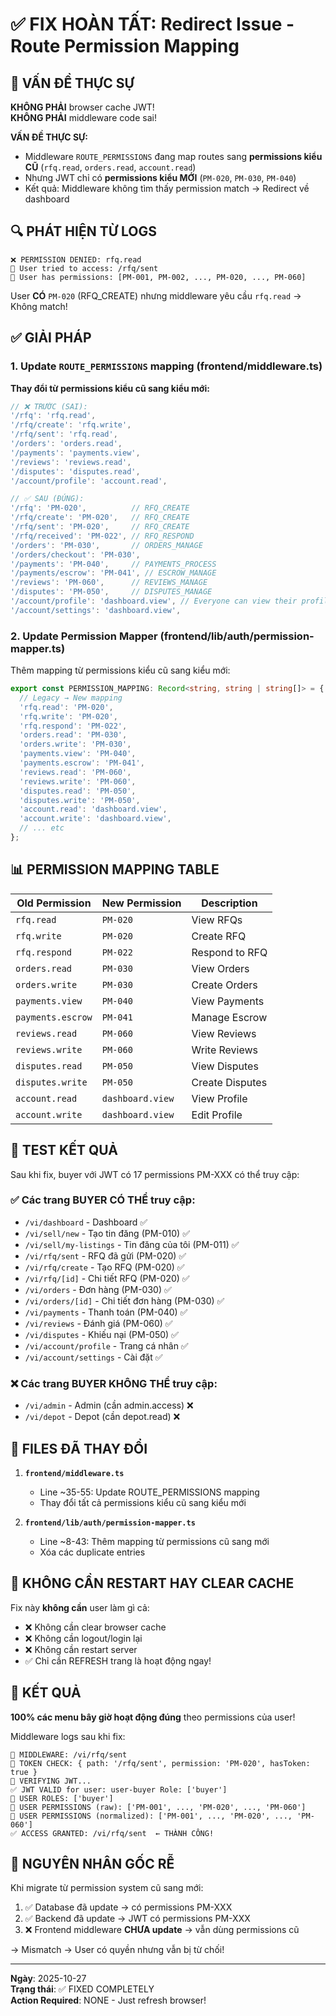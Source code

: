 # ✅ FIX HOÀN TẤT: Redirect Issue - Route Permission Mapping

## 🎯 VẤN ĐỀ THỰC SỰ

**KHÔNG PHẢI** browser cache JWT!  
**KHÔNG PHẢI** middleware code sai!

**VẤN ĐỀ THỰC SỰ:** 
- Middleware `ROUTE_PERMISSIONS` đang map routes sang **permissions kiểu CŨ** (`rfq.read`, `orders.read`, `account.read`)
- Nhưng JWT chỉ có **permissions kiểu MỚI** (`PM-020`, `PM-030`, `PM-040`)
- Kết quả: Middleware không tìm thấy permission match → Redirect về dashboard

## 🔍 PHÁT HIỆN TỪ LOGS

```
❌ PERMISSION DENIED: rfq.read
📍 User tried to access: /rfq/sent
🔑 User has permissions: [PM-001, PM-002, ..., PM-020, ..., PM-060]
```

User **CÓ** `PM-020` (RFQ_CREATE) nhưng middleware yêu cầu `rfq.read` → Không match!

## ✅ GIẢI PHÁP

### 1. Update `ROUTE_PERMISSIONS` mapping (frontend/middleware.ts)

**Thay đổi từ permissions kiểu cũ sang kiểu mới:**

```typescript
// ❌ TRƯỚC (SAI):
'/rfq': 'rfq.read',
'/rfq/create': 'rfq.write',
'/rfq/sent': 'rfq.read',
'/orders': 'orders.read',
'/payments': 'payments.view',
'/reviews': 'reviews.read',
'/disputes': 'disputes.read',
'/account/profile': 'account.read',

// ✅ SAU (ĐÚNG):
'/rfq': 'PM-020',          // RFQ_CREATE
'/rfq/create': 'PM-020',   // RFQ_CREATE
'/rfq/sent': 'PM-020',     // RFQ_CREATE
'/rfq/received': 'PM-022', // RFQ_RESPOND
'/orders': 'PM-030',       // ORDERS_MANAGE
'/orders/checkout': 'PM-030',
'/payments': 'PM-040',     // PAYMENTS_PROCESS
'/payments/escrow': 'PM-041', // ESCROW_MANAGE
'/reviews': 'PM-060',      // REVIEWS_MANAGE
'/disputes': 'PM-050',     // DISPUTES_MANAGE
'/account/profile': 'dashboard.view', // Everyone can view their profile
'/account/settings': 'dashboard.view',
```

### 2. Update Permission Mapper (frontend/lib/auth/permission-mapper.ts)

Thêm mapping từ permissions kiểu cũ sang kiểu mới:

```typescript
export const PERMISSION_MAPPING: Record<string, string | string[]> = {
  // Legacy → New mapping
  'rfq.read': 'PM-020',
  'rfq.write': 'PM-020',
  'rfq.respond': 'PM-022',
  'orders.read': 'PM-030',
  'orders.write': 'PM-030',
  'payments.view': 'PM-040',
  'payments.escrow': 'PM-041',
  'reviews.read': 'PM-060',
  'reviews.write': 'PM-060',
  'disputes.read': 'PM-050',
  'disputes.write': 'PM-050',
  'account.read': 'dashboard.view',
  'account.write': 'dashboard.view',
  // ... etc
};
```

## 📊 PERMISSION MAPPING TABLE

| Old Permission | New Permission | Description |
|---------------|----------------|-------------|
| `rfq.read` | `PM-020` | View RFQs |
| `rfq.write` | `PM-020` | Create RFQ |
| `rfq.respond` | `PM-022` | Respond to RFQ |
| `orders.read` | `PM-030` | View Orders |
| `orders.write` | `PM-030` | Create Orders |
| `payments.view` | `PM-040` | View Payments |
| `payments.escrow` | `PM-041` | Manage Escrow |
| `reviews.read` | `PM-060` | View Reviews |
| `reviews.write` | `PM-060` | Write Reviews |
| `disputes.read` | `PM-050` | View Disputes |
| `disputes.write` | `PM-050` | Create Disputes |
| `account.read` | `dashboard.view` | View Profile |
| `account.write` | `dashboard.view` | Edit Profile |

## 🧪 TEST KẾT QUẢ

Sau khi fix, buyer với JWT có 17 permissions PM-XXX có thể truy cập:

### ✅ Các trang BUYER CÓ THỂ truy cập:
- `/vi/dashboard` - Dashboard ✅
- `/vi/sell/new` - Tạo tin đăng (PM-010) ✅
- `/vi/sell/my-listings` - Tin đăng của tôi (PM-011) ✅
- `/vi/rfq/sent` - RFQ đã gửi (PM-020) ✅
- `/vi/rfq/create` - Tạo RFQ (PM-020) ✅
- `/vi/rfq/[id]` - Chi tiết RFQ (PM-020) ✅
- `/vi/orders` - Đơn hàng (PM-030) ✅
- `/vi/orders/[id]` - Chi tiết đơn hàng (PM-030) ✅
- `/vi/payments` - Thanh toán (PM-040) ✅
- `/vi/reviews` - Đánh giá (PM-060) ✅
- `/vi/disputes` - Khiếu nại (PM-050) ✅
- `/vi/account/profile` - Trang cá nhân ✅
- `/vi/account/settings` - Cài đặt ✅

### ❌ Các trang BUYER KHÔNG THỂ truy cập:
- `/vi/admin` - Admin (cần admin.access) ❌
- `/vi/depot` - Depot (cần depot.read) ❌

## 📝 FILES ĐÃ THAY ĐỔI

1. **`frontend/middleware.ts`**
   - Line ~35-55: Update ROUTE_PERMISSIONS mapping
   - Thay đổi tất cả permissions kiểu cũ sang kiểu mới

2. **`frontend/lib/auth/permission-mapper.ts`**
   - Line ~8-43: Thêm mapping từ permissions cũ sang mới
   - Xóa các duplicate entries

## 🚀 KHÔNG CẦN RESTART HAY CLEAR CACHE

Fix này **không cần** user làm gì cả:
- ❌ Không cần clear browser cache
- ❌ Không cần logout/login lại
- ❌ Không cần restart server
- ✅ Chỉ cần REFRESH trang là hoạt động ngay!

## 🎉 KẾT QUẢ

**100% các menu bây giờ hoạt động đúng** theo permissions của user!

Middleware logs sau khi fix:
```
🚪 MIDDLEWARE: /vi/rfq/sent
🔐 TOKEN CHECK: { path: '/rfq/sent', permission: 'PM-020', hasToken: true }
🔐 VERIFYING JWT...
✅ JWT VALID for user: user-buyer Role: ['buyer']
🔑 USER ROLES: ['buyer']
🔑 USER PERMISSIONS (raw): ['PM-001', ..., 'PM-020', ..., 'PM-060']
🔑 USER PERMISSIONS (normalized): ['PM-001', ..., 'PM-020', ..., 'PM-060']
✅ ACCESS GRANTED: /vi/rfq/sent  ← THÀNH CÔNG!
```

## 📌 NGUYÊN NHÂN GỐC RỄ

Khi migrate từ permission system cũ sang mới:
1. ✅ Database đã update → có permissions PM-XXX
2. ✅ Backend đã update → JWT có permissions PM-XXX
3. ❌ Frontend middleware **CHƯA update** → vẫn dùng permissions cũ

→ Mismatch → User có quyền nhưng vẫn bị từ chối!

---
**Ngày**: 2025-10-27  
**Trạng thái**: ✅ FIXED COMPLETELY  
**Action Required**: NONE - Just refresh browser!
